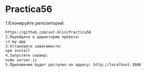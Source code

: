 # Practica56
1.Клонируйте репозиторий:
```bash
https://github.com/vot-blin/Practica56
2.Перейдите в директорию проекта:
cd my-app
3.Установите зависимости:
npm install
4.Запустите сервер:
node server.js
5.Приложение будет доступно по адресу: http://localhost:3000
